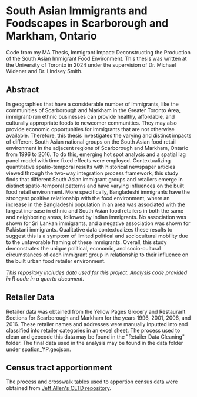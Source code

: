 # South Asian Immigrants and Foodscapes in Scarborough and Markham, Ontario
Code from my MA Thesis, Immigrant Impact: Deconstructing the Production of the South Asian Immigrant Food Environment. This thesis was written at the University of Toronto in 2024 under the supervision of Dr. Michael Widener and Dr. Lindsey Smith.

## Abstract
In geographies that have a considerable number of immigrants, like the communities of Scarborough and Markham in the Greater Toronto Area, immigrant-run ethnic businesses can provide healthy, affordable, and culturally appropriate foods to newcomer communities. They may also provide economic opportunities for immigrants that are not otherwise available. Therefore, this thesis investigates the varying and distinct impacts of different South Asian national groups on the South Asian food retail environment in the adjacent regions of Scarborough and Markham, Ontario from 1996 to 2016. To do this, emerging hot spot analysis and a spatial lag panel model with time fixed effects were employed. Contextualizing quantitative spatio-temporal results with historical newspaper articles viewed through the two-way integration process framework, this study finds that different South Asian immigrant groups and retailers emerge in distinct spatio-temporal patterns and have varying influences on the built food retail environment. More specifically, Bangladeshi immigrants have the strongest positive relationship with the food environment, where an increase in the Bangladeshi population in an area was associated with the largest increase in ethnic and South Asian food retailers in both the same and neighboring areas, followed by Indian immigrants. No association was shown for Sri Lankan immigrants, and a negative association was shown for Pakistani immigrants. Qualitative data contextualizes these results to suggest this is a symptom of limited political and sociocultural mobility due to the unfavorable framing of these immigrants. Overall, this study demonstrates the unique political, economic, and socio-cultural circumstances of each immigrant group in relationship to their influence on the built urban food retailer environment. 

*This repository includes data used for this project. Analysis code provided in R code in a quarto document.*

## Retailer Data
Retailer data was obtained from the Yellow Pages Grocery and Restaurant Sections for Scarborough and Markham for the years 1996, 2001, 2006, and 2016. These retailer names and addresses were manually inputted into and classified into retailer categories in an excel sheet. The process used to clean and geocode this data may be found in the "Retailer Data Cleaning" folder. The final data used in the analysis may be found in the data folder under spation_YP.geojson.

## Census tract apportionment
The process and crosswalk tables used to apportion census data were obtained from [Jeff Allen's CLTD repository](https://github.com/jamaps/CLTD/tree/master).
